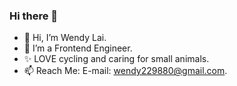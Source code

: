 ### Hi there 👋

- 👋 Hi, I’m Wendy Lai. 
- 🌱 I’m a Frontend Engineer. 
- ✨ LOVE cycling and caring for small animals. 
- 📫 Reach Me: E-mail: wendy229880@gmail.com.

